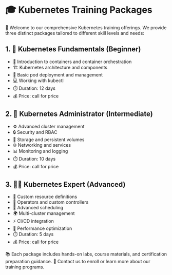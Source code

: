 # 🎓 Kubernetes Training Packages

🌟 Welcome to our comprehensive Kubernetes training offerings. We provide three distinct packages tailored to different skill levels and needs:

## 1. 🌱 Kubernetes Fundamentals (Beginner)
- 🐳 Introduction to containers and container orchestration
- 🏗️ Kubernetes architecture and components
- 🚀 Basic pod deployment and management
- 💻 Working with kubectl
- ⏱️ Duration: 12 days
- 💰 Price: call for price

## 2. 🔧 Kubernetes Administrator (Intermediate) 
- ⚙️ Advanced cluster management
- 🔒 Security and RBAC
- 💾 Storage and persistent volumes
- 🌐 Networking and services
- 📊 Monitoring and logging
- ⏱️ Duration: 10 days
- 💰 Price: call for price

## 3. 👨‍💻 Kubernetes Expert (Advanced)
- 📝 Custom resource definitions
- 🤖 Operators and custom controllers
- 🎯 Advanced scheduling
- 🌍 Multi-cluster management
- ⚡ CI/CD integration
- 🚀 Performance optimization
- ⏱️ Duration: 5 days
- 💰 Price: call for price

📚 Each package includes hands-on labs, course materials, and certification preparation guidance. 📧 Contact us to enroll or learn more about our training programs.
